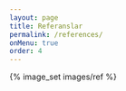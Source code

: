 ```yaml
---
layout: page
title: Referanslar
permalink: /references/
onMenu: true
order: 4
---
```


{% image_set images/ref %}
